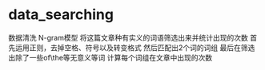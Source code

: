 # data_searching
数据清洗
N-gram模型
将这篇文章种有实义的词语筛选出来并统计出现的次数
首先运用正则，去掉空格、符号以及转变格式
然后匹配出2个词的词组
最后在筛选出除了一些of\the等无意义等词
计算每个词组在文章中出现的次数
